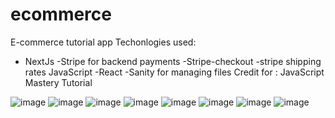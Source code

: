 # ecommerce
E-commerce tutorial app
Techonlogies used:
- NextJs
-Stripe for backend payments
-Stripe-checkout
-stripe shipping rates
JavaScript
-React
-Sanity for managing files
Credit for : JavaScript Mastery Tutorial

![image](https://user-images.githubusercontent.com/86983570/198275928-e4b96c71-6032-4f25-9e19-746475046c05.png)
![image](https://user-images.githubusercontent.com/86983570/198276488-9d27b83a-60fa-4d01-850c-786e2c712129.png)
![image](https://user-images.githubusercontent.com/86983570/198276659-bc9c8abc-4a9e-4577-b6b3-aed281a4af8b.png)
![image](https://user-images.githubusercontent.com/86983570/198276792-2864fff9-cef9-42f6-8a5f-5972dce8d759.png)
![image](https://user-images.githubusercontent.com/86983570/198277262-b643e2f2-8cac-4756-888b-0b80305519a5.png)
![image](https://user-images.githubusercontent.com/86983570/198277271-9101ac8a-473e-45fa-a4d6-258cad85419f.png)
![image](https://user-images.githubusercontent.com/86983570/198277374-77f52641-b7bb-487e-94f7-0e791c992462.png)
![image](https://user-images.githubusercontent.com/86983570/198277550-8e1a3125-0b03-4e23-876c-1188dfa85035.png)

